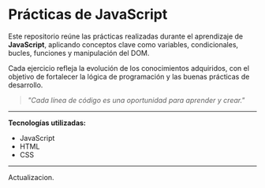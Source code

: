 # Prácticas de JavaScript

Este repositorio reúne las prácticas realizadas durante el aprendizaje de **JavaScript**, aplicando conceptos clave como variables, condicionales, bucles, funciones y manipulación del DOM.

Cada ejercicio refleja la evolución de los conocimientos adquiridos, con el objetivo de fortalecer la lógica de programación y las buenas prácticas de desarrollo.

> _"Cada línea de código es una oportunidad para aprender y crear."_

---
**Tecnologías utilizadas:**  
- JavaScript
- HTML
- CSS
---

Actualizacion.
